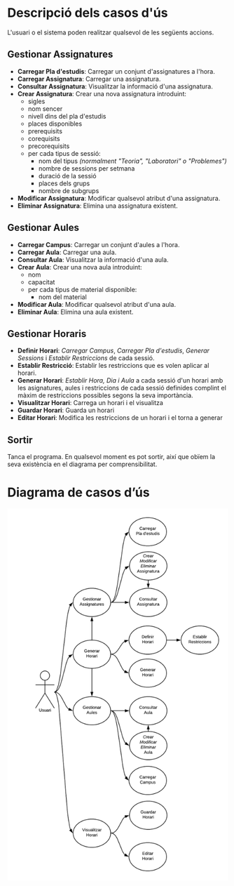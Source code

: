 # Descripció dels casos d'ús
L'usuari o el sistema poden realitzar qualsevol de les següents accions.

## Gestionar Assignatures
- **Carregar Pla d'estudis**: Carregar un conjunt d'assignatures a l'hora.
- **Carregar Assignatura**: Carregar una assignatura.
- **Consultar Assignatura**: Visualitzar la informació d'una assignatura.
- **Crear Assignatura**: Crear una nova assignatura introduint: 
    - sigles
    - nom sencer
    - nivell dins del pla d'estudis
    - places disponibles
    - prerequisits
    - corequisits
    - precorequisits
    - per cada tipus de sessió:
        - nom del tipus *(normalment "Teoria", "Laboratori" o "Problemes")*
        - nombre de sessions per setmana
        - duració de la sessió
        - places dels grups
        - nombre de subgrups
- **Modificar Assignatura**: Modificar qualsevol atribut d'una assignatura.
- **Eliminar Assignatura**: Elimina una assignatura existent.

## Gestionar Aules
- **Carregar Campus**: Carregar un conjunt d'aules a l'hora.
- **Carregar Aula**: Carregar una aula.
- **Consultar Aula**: Visualitzar la informació d'una aula.
- **Crear Aula**: Crear una nova aula introduint: 
    - nom
    - capacitat
    - per cada tipus de material disponible:
        - nom del material
- **Modificar Aula**: Modificar qualsevol atribut d'una aula.
- **Eliminar Aula**: Elimina una aula existent.

## Gestionar Horaris

- **Definir Horari**: *Carregar Campus*, *Carregar Pla d'estudis*, *Generar Sessions* i *Establir Restriccions* de cada sessió.
- **Establir Restricció**: Establir les restriccions que es volen aplicar al horari.
- **Generar Horari**: *Establir Hora, Dia i Aula* a cada sessió d'un horari amb les asignatures, aules i restriccions de cada sessió definides complint el màxim de restriccions possibles segons la seva importància.
- **Visualitzar Horari**: Carrega un horari i el visualitza
- **Guardar Horari**: Guarda un horari
- **Editar Horari**: Modifica les restriccions de un horari i el torna a generar


## Sortir

Tanca el programa.  En qualsevol moment es pot sortir, així que obïem la seva existència en el diagrama per comprensibilitat.





# Diagrama de casos d’ús
![Diagrama de casos d'ús](uscases.png)
